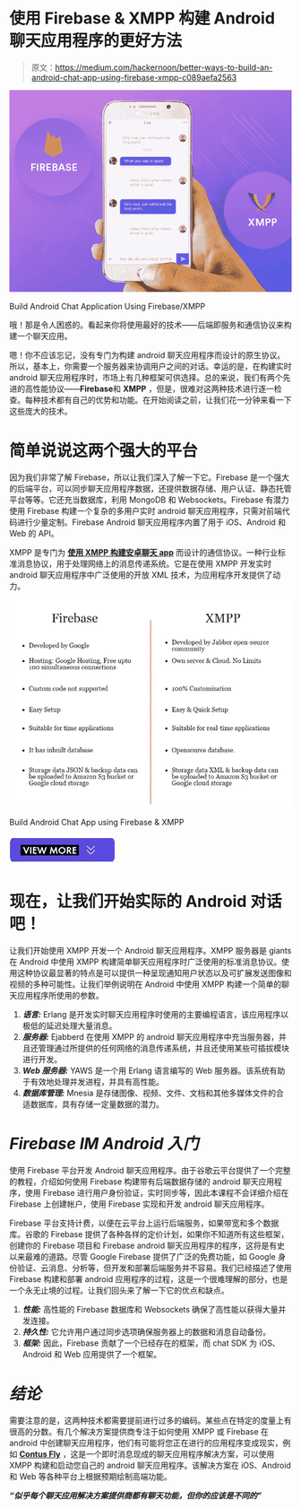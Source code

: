 # 使用 Firebase & XMPP 构建 Android 聊天应用程序的更好方法

> 原文：<https://medium.com/hackernoon/better-ways-to-build-an-android-chat-app-using-firebase-xmpp-c089aefa2563>

![](img/7d973bf7c9e1373ffa46f76758152128.png)

Build Android Chat Application Using Firebase/XMPP

哦！那是令人困惑的。看起来你将使用最好的技术——后端即服务和通信协议来构建一个聊天应用。

嗯！你不应该忘记，没有专门为构建 android 聊天应用程序而设计的原生协议。所以，基本上，你需要一个服务器来协调用户之间的对话。幸运的是，在构建实时 android 聊天应用程序时，市场上有几种框架可供选择。总的来说，我们有两个先进的高性能协议——**Firebase**和 **XMPP** ，但是，很难对这两种技术进行逐一检查。每种技术都有自己的优势和功能。在开始阅读之前，让我们花一分钟来看一下这些庞大的技术。

# **简单说说这两个强大的平台**

因为我们非常了解 Firebase，所以让我们深入了解一下它。Firebase 是一个强大的后端平台，可以同步聊天应用程序数据，还提供数据存储、用户认证、静态托管平台等等。它还充当数据库，利用 MongoDB 和 Websockets。Firebase 有潜力使用 Firebase 构建一个复杂的多用户实时 android 聊天应用程序，只需对前端代码进行少量定制。Firebase Android 聊天应用程序内置了用于 iOS、Android 和 Web 的 API。

XMPP 是专门为 [**使用 XMPP 构建安卓聊天 app**](https://www.contus.com/messaging-solutions.php?utm_source=android-chat-app-firebase&utm_medium=InContentLink&utm_campaign=Hackernoon) 而设计的通信协议。一种行业标准消息协议，用于处理网络上的消息传递系统。它是在使用 XMPP 开发实时 android 聊天应用程序中广泛使用的开放 XML 技术，为应用程序开发提供了动力。

![](img/3c4d9306ad506b879ddd60d12e373270.png)

Build Android Chat App using Firebase & XMPP

[![](img/3c28687c1cc001a76c790bc0a35170a8.png)](https://www.contus.com/messaging-solutions.php?utm_source=android-chat-app-firebase&utm_medium=InContentLink1&utm_campaign=Hackernoon)

# **现在，让我们开始实际的 Android 对话吧！**

让我们开始使用 XMPP 开发一个 Android 聊天应用程序。XMPP 服务器是 giants 在 Android 中使用 XMPP 构建简单聊天应用程序时广泛使用的标准消息协议。使用这种协议最显著的特点是可以提供一种呈现通知用户状态以及可扩展发送图像和视频的多种可能性。让我们举例说明在 Android 中使用 XMPP 构建一个简单的聊天应用程序所使用的参数。

1.  ***语言:*** Erlang 是开发实时聊天应用程序时使用的主要编程语言，该应用程序以极低的延迟处理大量消息。
2.  ***服务器:*** Ejabberd 在使用 XMPP 的 android 聊天应用程序中充当服务器，并且还管理通过所提供的任何网络的消息传递系统，并且还使用某些可插拔模块进行开发。
3.  ***Web 服务器:*** YAWS 是一个用 Erlang 语言编写的 Web 服务器。该系统有助于有效地处理并发进程，并具有高性能。
4.  ***数据库管理:*** Mnesia 是存储图像、视频、文件、文档和其他多媒体文件的合适数据库，具有存储一定量数据的潜力。

# ***Firebase IM Android 入门***

使用 Firebase 平台开发 Android 聊天应用程序。由于谷歌云平台提供了一个完整的教程，介绍如何使用 Firebase 构建带有后端数据存储的 android 聊天应用程序，使用 Firebase 进行用户身份验证，实时同步等，因此本课程不会详细介绍在 Firebase 上创建帐户，使用 Firebase 实现和开发 android 聊天应用程序。

Firebase 平台支持计费，以便在云平台上运行后端服务，如果带宽和多个数据库。谷歌的 Firebase 提供了各种各样的定价计划，如果你不知道所有这些框架，创建你的 Firebase 项目和 Firebase android 聊天应用程序的程序，这将是有史以来最难的道路。尽管 Google Firebase 提供了广泛的免费功能，如 Google 身份验证、云消息、分析等，但开发和部署后端服务并不容易。我们已经描述了使用 Firebase 构建和部署 android 应用程序的过程，这是一个很难理解的部分，也是一个永无止境的过程。让我们回头来了解一下它的优点和缺点。

1.  ***性能:*** 高性能的 Firebase 数据库和 Websockets 确保了高性能以获得大量并发连接。
2.  ***持久性:*** 它允许用户通过同步选项确保服务器上的数据和消息自动备份。
3.  ***框架:*** 因此，Firebase 贡献了一个已经存在的框架，而 chat SDK 为 iOS、Android 和 Web 应用提供了一个框架。

# ***结论***

需要注意的是，这两种技术都需要提前进行过多的编码。某些点在特定的度量上有很高的分数。有几个解决方案提供商专注于如何使用 XMPP 或 Firebase 在 android 中创建聊天应用程序，他们有可能将您正在进行的应用程序变成现实，例如 [**Contus Fly**](https://www.contus.com/messaging-solutions.php?utm_source=android-chat-app-firebase&utm_medium=CTA&utm_campaign=Hackernoon) ，这是一个即时消息现成的聊天应用程序解决方案，可以使用 XMPP 构建和启动您自己的 android 聊天应用程序。该解决方案在 iOS、Android 和 Web 等各种平台上根据预期绘制高端功能。

***“似乎每个聊天应用解决方案提供商都有聊天功能，但你的应该是不同的”***